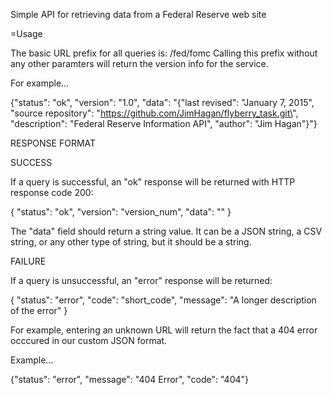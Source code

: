 Simple API for retrieving data from a Federal Reserve web site

=Usage

The basic URL prefix for all queries is: <server>/fed/fomc
Calling this prefix without any other paramters will return the version info for the
service.

For example...

{"status": "ok", "version": "1.0", "data": "{\"last revised\": \"January 7, 2015\", \"source repository\": \"https://github.com/JimHagan/flyberry_task.git\", \"description\": \"Federal Reserve Information API\", \"author\": \"Jim Hagan\"}"}


RESPONSE FORMAT


SUCCESS


If a query is successful, an "ok" response will be returned with HTTP response code 200:

{
 "status": "ok",
 "version": "version_num",
 "data": "<the returned query data>"
}

The "data" field should return a string value. It can be a JSON string, a CSV string, or any
other type of string, but it should be a string.

FAILURE

If a query is unsuccessful, an "error" response will be returned:

{
 "status": "error",
 "code": "short_code",
 "message": "A longer description of the error"
}                                                                                                                                                                                                               

For example, entering an unknown URL will return the fact that a 404 error occcured in our custom JSON format.

Example...

{"status": "error", "message": "404 Error", "code": "404"}                                                                                                                                                                                                                                                                                                                                                                                                                                                                                                                                                                                                                                                                                                                                                                                                                                                                                                                                                                                                                                                                                                                                                                                                                                                                                                                                                                                                                                                                                                                                                                                                                                                                                                                                                                  
